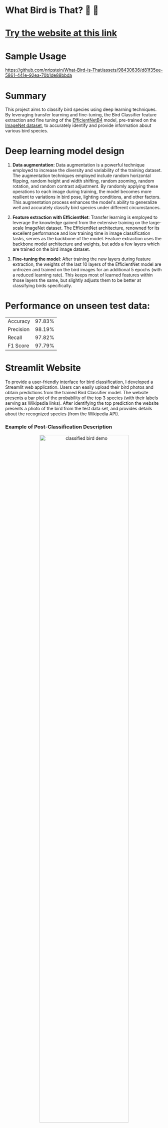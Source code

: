 
# What Bird is That? 🦜 📸  
# [Try the website at this link](https://what-bird-is-that.streamlit.app/) 


# Sample Usage

https://github.com/nripstein/What-Bird-is-That/assets/98430636/d81f35ee-5861-441e-92ea-70b1de88bbda

# Summary
This project aims to classify bird species using deep learning techniques. By leveraging transfer learning and fine-tuning, the Bird Classifier feature extraction and fine tuning of the [EfficientNetB4](https://arxiv.org/pdf/1905.11946.pdf) model, pre-trained on the [ImageNet dataset](https://www.image-net.org/), to accurately identify and provide information about various bird species.

# Deep learning model design

1.  **Data augmentation:** Data augmentation is a powerful technique employed to increase the diversity and variability of the training dataset. The augmentation techniques employed include random horizontal flipping, random height and width shifting, random zooming, random rotation, and random contrast adjustment. By randomly applying these operations to each image during training, the model becomes more resilient to variations in bird pose, lighting conditions, and other factors. This augmentation process enhances the model's ability to generalize well and accurately classify bird species under different circumstances.
2.  **Feature extraction with EfficientNet**: Transfer learning is employed to leverage the knowledge gained from the extensive training on the large-scale ImageNet dataset. The EfficientNet architecture, renowned for its excellent performance and low training time in image classification tasks, serves as the backbone of the model.  Feature extraction uses the backbone model architecture and weights, but adds a few layers which are trained on the bird image dataset.
    
3.  **Fine-tuning the model**: After training the new layers during feature extraction, the weights of the last 10 layers of the EfficientNet model are unfrozen and trained on the bird images for an additional 5 epochs (with a reduced learning rate). This keeps most of learned features within those layers the same, but slightly adjusts them to be better at classifying birds specifically.

# Performance on unseen test data:

<table>
  <tr>
    <td>Accuracy</td>
    <td>97.83%</td>
  </tr>
  <tr>
    <td>Precision</td>
    <td>98.19%</td>
  </tr>
  <tr>
    <td>Recall</td>
    <td>97.82%</td>
  </tr>
  <tr>
    <td>F1 Score</td>
    <td>97.79%</td>
  </tr>
</table>





# Streamlit Website

To provide a user-friendly interface for bird classification, I developed a Streamlit web application. Users can easily upload their bird photos and obtain predictions from the trained Bird Classifier model.  The website presents a bar plot of the probability of the top 3 species (with their labels serving as Wikipedia links). After identifying the top prediction the website presents a photo of the bird from the test data set, and provides details about the recognized species (from the Wikipedia API).

### Example of Post-Classification Description
<div align="center">
  <img src="https://github.com/nripstein/What-Bird-is-That/assets/98430636/eadecb26-e345-472f-87e3-975d8f7bae49" alt="classified bird demo" style="width: 75%;">
</div>


# Data
The bird [dataset](https://www.kaggle.com/datasets/gpiosenka/100-bird-species) used in this project comprises a wide range of bird species, offering a comprehensive coverage of avian biodiversity. It includes 525 different species, enabling the model to accurately identify and classify a diverse range of birds.

### Sample images from data set

<div align="center">

| ![scarlet macaw](https://github.com/nripstein/What-Bird-is-That/assets/98430636/1b852732-b90f-4003-8ad2-aa0a101bfcce) | ![bald eagle](https://github.com/nripstein/What-Bird-is-That/assets/98430636/7d78b96d-4819-416c-ae54-206e1773b930) | ![blue dacnis](https://github.com/nripstein/What-Bird-is-That/assets/98430636/2c1742a1-b135-4cf1-a0d3-270bdca57750) |
|:---:|:---:|:---:|
| Scarlet Macaw | Bald Eagle | Blue Dacnis |

</div>

<!---



# This project is an ongoing work in progress

# todo:
- [X] Deploy streamlit app
- [X] Make links to the wikipedia page of the top 3 predicted classes
- [ ] Finish training correct model
- [ ] Add model training notebook to repo
- [ ] Add video demonstration to repo
- [ ] Add accuracy metric to app
- [ ] Add github logo with link to my github to app

# future plans
- [ ] make script for scraping other types of birds so it can classify more (no white swan or flamingo included in dataset)
- [ ] Ideally scrape habitat location images from wikipedia (seems very hard after a few hours of trying because there's no consistent naming convention)
- [ ] if length of wikipedia summary section is too short, use the description [Wood Duck is good example of very short summary page and longer description](https://en.wikipedia.org/wiki/Wood_duck)


# version 2:
1. introduce autocrop option using YOLOv5 object detection

Add options for secondary models (like b0-b4)

# ideas for better computer vision models:
1. try data augmentation using tf.ImageDataGenerator instead of a sequential augmentation layer built into the model itself
2. get equal number of images for each class using data augmentation

--->
